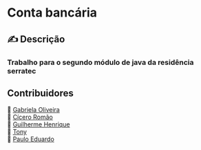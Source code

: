 # Conta bancária

## ✍ Descrição
### Trabalho para o segundo módulo de java da residência serratec

## <Strong> Contribuidores </Strong>
:woman: <a href="https://github.com/Gabriela-Oliveira">Gabriela Oliveira</a></br>
:boy: <a href="https://github.com/ciceromngr">Cícero Romão </a></br>
:boy: <a href="https://github.com/BrGUILHERMEHenrique">Guilherme Henrique </a></br>
:boy: <a href="">Tony</a></br>
:boy: <a href="https://github.com/PauloDudu">Paulo Eduardo</a></br>

